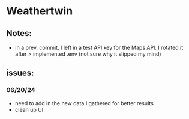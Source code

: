 # Weathertwin

## Notes:

- in a prev. commit, I left in a test API key for the Maps API. I rotated it after > implemented .env (not sure why it slipped my mind)

## issues:

### 06/20/24

- need to add in the new data I gathered for better results
- clean up UI

